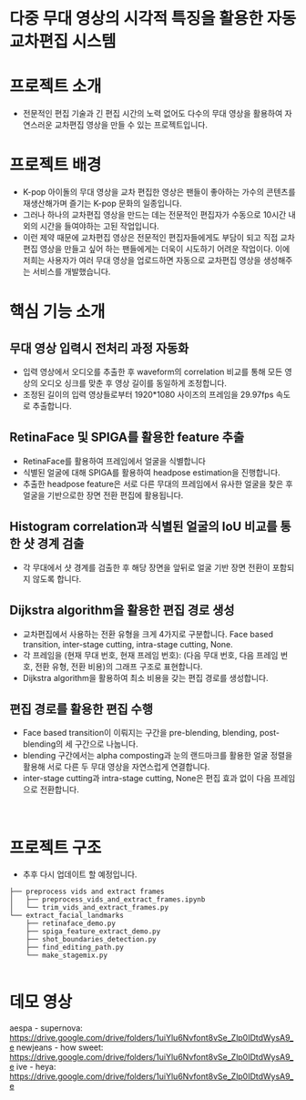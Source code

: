 # 다중 무대 영상의 시각적 특징을 활용한 자동 교차편집 시스템
# 프로젝트 소개
- 전문적인 편집 기술과 긴 편집 시간의 노력 없어도 다수의 무대 영상을 활용하여 자연스러운 교차편집 영상을 만들 수 있는 프로젝트입니다. <br>

# 프로젝트 배경
- K-pop 아이돌의 무대 영상을 교차 편집한 영상은 팬들이 좋아하는 가수의 콘텐츠를 재생산해가며 즐기는 K-pop 문화의 일종입니다.
- 그러나 하나의 교차편집 영상을 만드는 데는 전문적인 편집자가 수동으로 10시간 내외의 시간을 들여야하는 고된 작업입니다.
- 이런 제약 때문에 교차편집 영상은 전문적인 편집자들에게도 부담이 되고 직접 교차편집 영상을 만들고 싶어 하는 팬들에게는 더욱이 시도하기 어려운 작업이다.
  이에 저희는 사용자가 여러 무대 영상을 업로드하면 자동으로 교차편집 영상을 생성해주는 서비스를 개발했습니다.

# 핵심 기능 소개
## 무대 영상 입력시 전처리 과정 자동화
- 입력 영상에서 오디오를 추출한 후 waveform의 correlation 비교를 통해 모든 영상의 오디오 싱크를 맞춘 후 영상 길이를 동일하게 조정합니다.
- 조정된 길이의 입력 영상들로부터 1920*1080 사이즈의 프레임을 29.97fps 속도로 추출합니다.

## RetinaFace 및 SPIGA를 활용한 feature 추출
- RetinaFace를 활용하여 프레임에서 얼굴을 식별합니다
- 식별된 얼굴에 대해 SPIGA를 활용하여 headpose estimation을 진행합니다.
- 추출한 headpose feature은 서로 다른 무대의 프레임에서 유사한 얼굴을 찾은 후 얼굴을 기반으로한 장면 전환 편집에 활용됩니다.

## Histogram correlation과 식별된 얼굴의 IoU 비교를 통한 샷 경계 검출
- 각 무대에서 샷 경계를 검출한 후 해당 장면을 앞뒤로 얼굴 기반 장면 전환이 포함되지 않도록 합니다.

## Dijkstra algorithm을 활용한 편집 경로 생성
- 교차편집에서 사용하는 전환 유형을 크게 4가지로 구분합니다. Face based transition, inter-stage cutting, intra-stage cutting, None.
- 각 프레임을 (현재 무대 번호, 현재 프레임 번호): (다음 무대 번호, 다음 프레임 번호, 전환 유형, 전환 비용)의 그래프 구조로 표현합니다.
- Dijkstra algorithm을 활용하여 최소 비용을 갖는 편집 경로를 생성합니다.

## 편집 경로를 활용한 편집 수행
- Face based transition이 이뤄지는 구간을 pre-blending, blending, post-blending의 세 구간으로 나눕니다.
- blending 구간에서는 alpha composting과 눈의 랜드마크를 활용한 얼굴 정렬을 활용해 서로 다른 두 무대 영상을 자연스럽게 연결합니다.
- inter-stage cutting과 intra-stage cutting, None은 편집 효과 없이 다음 프레임으로 전환합니다.


<br>

# 프로젝트 구조<br>
- 추후 다시 업데이트 할 예정입니다.
```
├── preprocess vids and extract frames
│   ├── preprocess_vids_and_extract_frames.ipynb
│   └── trim_vids_and_extract_frames.py
└── extract_facial_landmarks
    ├── retinaface_demo.py
    ├── spiga_feature_extract_demo.py
    ├── shot_boundaries_detection.py
    ├── find_editing_path.py
    └── make_stagemix.py


```
# 데모 영상
aespa - supernova: https://drive.google.com/drive/folders/1uiYlu6Nvfont8vSe_Zlp0IDtdWysA9_e
newjeans - how sweet: https://drive.google.com/drive/folders/1uiYlu6Nvfont8vSe_Zlp0IDtdWysA9_e
ive - heya: https://drive.google.com/drive/folders/1uiYlu6Nvfont8vSe_Zlp0IDtdWysA9_e

<br><br>
